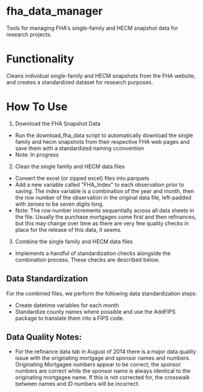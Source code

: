 # fha_data_manager
Tools for managing FHA's single-family and HECM snapshot data for research projects.

# Functionality
Cleans individual single-family and HECM snapshots from the FHA website, and creates a standardized dataset for research purposes.

# How To Use
1. Download the FHA Snapshot Data
- Run the download_fha_data script to automatically download the single family and hecm snapshots from their respective FHA web pages and save them with a standardized naming cconvention
- Note: In progress
2. Clean the single family and HECM data files
- Convert the excel (or zipped excel) files into parquets
- Add a new variable called "FHA_Index" to each observation prior to saving. The index variable is a combination of the year and month, then the row number of the observation in the original data file, left-padded with zeroes to be seven digits long.
- Note: The row number increments sequentially across all data sheets in the file. Usually the purchase mortgages come first and then refinances, but this may change over time as there are very few quality checks in place for the release of this data, it seems.
3. Combine the single family and HECM data files
- Implements a handful of standardization checks alongside the combination process. These checks are described below.

## Data Standardization
For the combined files, we perform the following data standardization steps:
- Create datetime variables for each month
- Standardize county names where possible and use the AddFIPS package to translate them into a FIPS code.

## Data Quality Notes:
- For the refinance data tab in August of 2014 there is a major data quality issue with the originating mortgage and sponsor names and numbers. Originating Mortgagee numbers appear to be correct; the sponsor numbers are correct while the sponsor name is always identical to the originating mortgagee name. If this is not corrected for, the crosswalk between names and ID numbers will be incorrect.